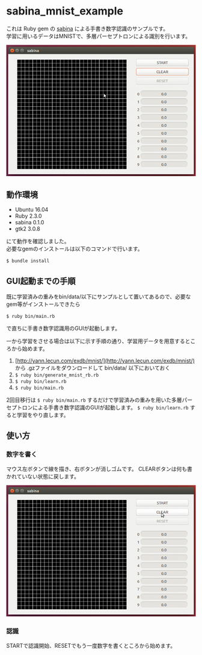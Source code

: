 # sabina_mnist_example
これは Ruby gem の [sabina](https://github.com/seinosuke/sabina) による手書き数字認識のサンプルです。  
学習に用いるデータはMNISTで、多層パーセプトロンによる識別を行います。

![sabina_demo_01.gif](https://github.com/seinosuke/sabina_mnist_example/blob/master/images/sabina_demo_01.gif)

## 動作環境
* Ubuntu 16.04
* Ruby 2.3.0
* sabina 0.1.0
* gtk2 3.0.8

にて動作を確認しました。  
必要なgemのインストールは以下のコマンドで行います。

    $ bundle install

## GUI起動までの手順
既に学習済みの重みをbin/data/以下にサンプルとして置いてあるので、必要なgem等がインストールできたら

    $ ruby bin/main.rb

で直ちに手書き数字認識用のGUIが起動します。  

一から学習をさせる場合は以下に示す手順の通り、学習用データを用意するところから始めます。

1. [http://yann.lecun.com/exdb/mnist/](http://yann.lecun.com/exdb/mnist/) から .gzファイルをダウンロードして bin/data/ 以下においておく
2. `$ ruby bin/generate_mnist_rb.rb`
3. `$ ruby bin/learn.rb`
4. `$ ruby bin/main.rb`

2回目移行は `$ ruby bin/main.rb` するだけで学習済みの重みを用いた多層パーセプトロンによる手書き数字認識のGUIが起動します。 `$ ruby bin/learn.rb` すると学習をやり直します。

## 使い方
### 数字を書く
マウス左ボタンで線を描き、右ボタンが消しゴムです。
CLEARボタンは何も書かれていない状態に戻します。

![sabina_demo_02.gif](https://github.com/seinosuke/sabina_mnist_example/blob/master/images/sabina_demo_02.gif)

### 認識
STARTで認識開始、RESETでもう一度数字を書くところから始めます。
